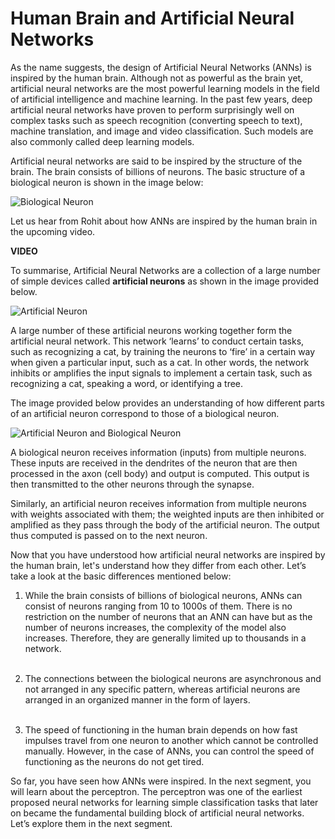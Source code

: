 # Human Brain and Artificial Neural Networks

As the name suggests, the design of Artificial Neural Networks (ANNs) is inspired by the human brain. Although not as powerful as the brain yet, artificial neural networks are the most powerful learning models in the field of artificial intelligence and machine learning. In the past few years, deep artificial neural networks have proven to perform surprisingly well on complex tasks such as speech recognition (converting speech to text), machine translation, and image and video classification. Such models are also commonly called deep learning models.

Artificial neural networks are said to be inspired by the structure of the brain. The brain consists of billions of neurons. The basic structure of a biological neuron is shown in the image below:

![Biological Neuron](https://i.ibb.co/dckH0x7/Biological-Neuron.png)

Let us hear from Rohit about how ANNs are inspired by the human brain in the upcoming video.

**VIDEO**

To summarise, Artificial Neural Networks are a collection of a large number of simple devices called **artificial neurons** as shown in the image provided below. 

![Artificial Neuron](https://i.ibb.co/Wx5wBKR/Artificial-Neuron.png)

A large number of these artificial neurons working together form the artificial neural network. This network ‘learns’ to conduct certain tasks, such as recognizing a cat, by training the neurons to ‘fire’ in a certain way when given a particular input, such as a cat. In other words, the network inhibits or amplifies the input signals to implement a certain task, such as recognizing a cat, speaking a word, or identifying a tree.

The image provided below provides an understanding of how different parts of an artificial neuron correspond to those of a biological neuron.

![Artificial Neuron and Biological Neuron](https://i.ibb.co/94WXk8W/Artificial-Neuron-and-Biological-Neuron.png)

A biological neuron receives information (inputs) from multiple neurons. These inputs are received in the dendrites of the neuron that are then processed in the axon (cell body) and output is computed. This output is then transmitted to the other neurons through the synapse. 

Similarly, an artificial neuron receives information from multiple neurons with weights associated with them; the weighted inputs are then inhibited or amplified as they pass through the body of the artificial neuron. The output thus computed is passed on to the next neuron.

Now that you have understood how artificial neural networks are inspired by the human brain, let's understand how they differ from each other. Let’s take a look at the basic differences mentioned below:

1.  While the brain consists of billions of biological neurons, ANNs can consist of neurons ranging from 10 to 1000s of them. There is no restriction on the number of neurons that an ANN can have but as the number of neurons increases, the complexity of the model also increases. Therefore, they are generally limited up to thousands in a network.  
     
    
2.  The connections between the biological neurons are asynchronous and not arranged in any specific pattern, whereas artificial neurons are arranged in an organized manner in the form of layers.  
     
    
3.  The speed of functioning in the human brain depends on how fast impulses travel from one neuron to another which cannot be controlled manually. However, in the case of ANNs, you can control the speed of functioning as the neurons do not get tired.
    

So far, you have seen how ANNs were inspired. In the next segment, you will learn about the perceptron. The perceptron was one of the earliest proposed neural networks for learning simple classification tasks that later on became the fundamental building block of artificial neural networks. Let’s explore them in the next segment.